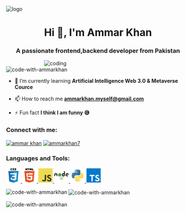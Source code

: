 ![logo](https://github.com/code-with-ammarkhan/Simple-Calculator/commit/9eff8167eb46df2992ab2b034ee019bf6ed2578d)
<h1 align="center">Hi 👋, I'm Ammar Khan</h1>
<h3 align="center">A passionate frontend,backend developer from Pakistan</h3>
<img align="right"alt="coding" width="400"src="https://user-images.githubusercontent.com/55389276/140866485-8fb1c876-9a8f-4d6a-98dc-08c4981eaf70.gif">

<p align="left"> <img src="https://komarev.com/ghpvc/?username=code-with-ammarkhan&label=Profile%20views&color=0e75b6&style=flat" alt="code-with-ammarkhan" /> </p>

- 🌱 I’m currently learning **Artificial Intelligence Web 3.0 & Metaverse Cource**

- 📫 How to reach me **ammarkhan.myself@gmail.com**

- ⚡ Fun fact **I think I am funny 😅**

<h3 align="left">Connect with me:</h3>
<p align="left">
<a href="https://linkedin.com/in/ammar khan" target="blank"><img align="center" src="https://raw.githubusercontent.com/rahuldkjain/github-profile-readme-generator/master/src/images/icons/Social/linked-in-alt.svg" alt="ammar khan" height="30" width="40" /></a>
<a href="https://discord.gg/ammarkhan7" target="blank"><img align="center" src="https://raw.githubusercontent.com/rahuldkjain/github-profile-readme-generator/master/src/images/icons/Social/discord.svg" alt="ammarkhan7" height="30" width="40" /></a>
</p>

<h3 align="left">Languages and Tools:</h3>
<p align="left"> <a href="https://www.w3schools.com/css/" target="_blank" rel="noreferrer"> <img src="https://raw.githubusercontent.com/devicons/devicon/master/icons/css3/css3-original-wordmark.svg" alt="css3" width="40" height="40"/> </a> <a href="https://www.w3.org/html/" target="_blank" rel="noreferrer"> <img src="https://raw.githubusercontent.com/devicons/devicon/master/icons/html5/html5-original-wordmark.svg" alt="html5" width="40" height="40"/> </a> <a href="https://developer.mozilla.org/en-US/docs/Web/JavaScript" target="_blank" rel="noreferrer"> <img src="https://raw.githubusercontent.com/devicons/devicon/master/icons/javascript/javascript-original.svg" alt="javascript" width="40" height="40"/> </a> <a href="https://nodejs.org" target="_blank" rel="noreferrer"> <img src="https://raw.githubusercontent.com/devicons/devicon/master/icons/nodejs/nodejs-original-wordmark.svg" alt="nodejs" width="40" height="40"/> </a> <a href="https://www.python.org" target="_blank" rel="noreferrer"> <img src="https://raw.githubusercontent.com/devicons/devicon/master/icons/python/python-original.svg" alt="python" width="40" height="40"/> </a> <a href="https://www.typescriptlang.org/" target="_blank" rel="noreferrer"> <img src="https://raw.githubusercontent.com/devicons/devicon/master/icons/typescript/typescript-original.svg" alt="typescript" width="40" height="40"/> </a> </p>

<p><img align="left" src="https://github-readme-stats.vercel.app/api/top-langs?username=code-with-ammarkhan&show_icons=true&locale=en&layout=compact" alt="code-with-ammarkhan" /></p>

<p>&nbsp;<img align="center" src="https://github-readme-stats.vercel.app/api?username=code-with-ammarkhan&show_icons=true&locale=en" alt="code-with-ammarkhan" /></p>

<p><img align="center" src="https://github-readme-streak-stats.herokuapp.com/?user=code-with-ammarkhan&" alt="code-with-ammarkhan" /></p>
